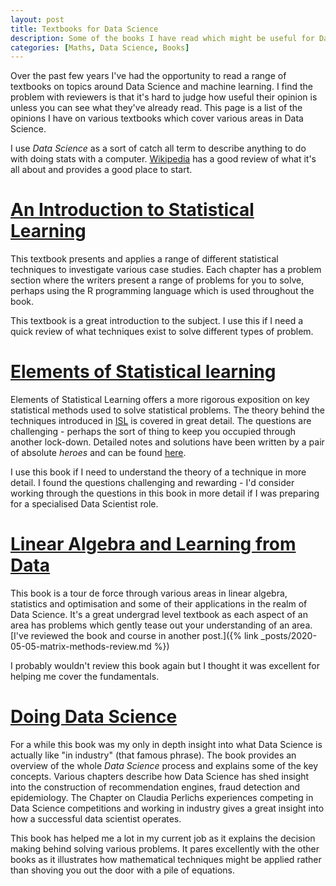 ```yaml
---
layout: post
title: Textbooks for Data Science
description: Some of the books I have read which might be useful for Data Science.
categories: [Maths, Data Science, Books]
---
```


Over the past few years I've had the opportunity to read a range of textbooks on topics around Data Science and machine learning. I find the problem with reviewers is that it's hard to judge how useful their opinion is unless you can see what they've already read. This page is a list of the opinions I have on various textbooks which cover various areas in Data Science.

I use _Data Science_ as a sort of catch all term to describe anything to do with doing stats with a computer. [Wikipedia](https://en.wikipedia.org/wiki/Data_science) has a good review of what it's all about and provides a good place to start.


# [An Introduction to Statistical Learning](https://faculty.marshall.usc.edu/gareth-james/ISL/)

This textbook presents and applies a range of different statistical techniques to investigate various case studies. Each chapter has a problem section where the writers present a range of problems for you to solve, perhaps using the R programming language which is used throughout the book. 

This textbook is a great introduction to the subject. I use this if I need a quick review of what techniques exist to solve different types of problem. 

# [Elements of Statistical learning](https://web.stanford.edu/~hastie/ElemStatLearn/)

Elements of Statistical Learning offers a more rigorous exposition on key statistical methods used to solve statistical problems. The theory behind the techniques introduced in [ISL](https://faculty.marshall.usc.edu/gareth-james/ISL/) is covered in great detail. The questions are challenging - perhaps the sort of thing to keep you occupied through another lock-down. Detailed notes and solutions have been written by a pair of absolute _heroes_ and can be found [here](https://www.waxworksmath.com/Authors/G_M/Hastie/WriteUp/Weatherwax_Epstein_Hastie_Solution_Manual.pdf).

I use this book if I need to understand the theory of a technique in more detail. I found the questions challenging and rewarding - I'd consider working through the questions in this book in more detail if I was preparing for a specialised Data Scientist role.

# [Linear Algebra and Learning from Data](https://math.mit.edu/~gs/learningfromdata/)

This book is a tour de force through various areas in linear algebra, statistics and optimisation and some of their applications in the realm of Data Science. It's a great undergrad level textbook as each aspect of an area has problems which gently tease out your understanding of an area. [I've reviewed the book and course in another post.]({% link _posts/2020-05-05-matrix-methods-review.md %})

I probably wouldn't review this book again but I thought it was excellent for helping me cover the fundamentals.


# [Doing Data Science](https://www.goodreads.com/book/show/17346997-doing-data-science)

For a while this book was my only in depth insight into what Data Science is actually like "in industry" (that famous phrase). The book provides an overview of the whole _Data Science_ process and explains some of the key concepts. Various chapters describe how Data Science has shed insight into the construction of recommendation engines, fraud detection and epidemiology. The Chapter on Claudia Perlichs experiences competing in Data Science competitions and working in industry gives a great insight into how a successful data scientist operates.

This book has helped me a lot in my current job as it explains the decision making behind solving various problems. It pares excellently with the other books as it illustrates how mathematical techniques might be applied rather than shoving you out the door with a pile of equations.